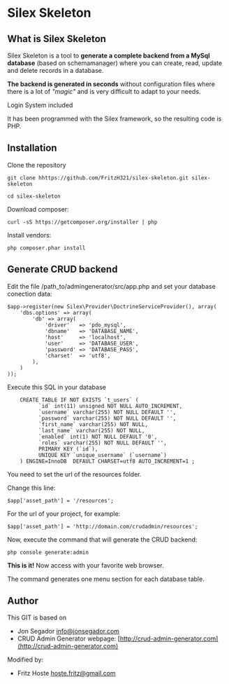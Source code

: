 Silex Skeleton
===================

What is Silex Skeleton
-----------------------------

Silex Skeleton is a tool to **generate a complete backend from a MySql database** (based on schemamanager) where you can create, read, update and delete records in a database. 

**The backend is generated in seconds** without configuration files where there is a lot of *"magic"* and is very difficult to adapt to your needs. 

Login System included

It has been programmed with the Silex framework, so the resulting code is PHP.



Installation
------------

Clone the repository

    git clone hhttps://github.com/FritzH321/silex-skeleton.git silex-skeleton

    cd silex-skeleton

Download composer:

    curl -sS https://getcomposer.org/installer | php

Install vendors:

    php composer.phar install



Generate CRUD backend
---------------------

Edit the file /path_to/admingenerator/src/app.php and set your database conection data:

    $app->register(new Silex\Provider\DoctrineServiceProvider(), array(
        'dbs.options' => array(
            'db' => array(
                'driver'   => 'pdo_mysql',
                'dbname'   => 'DATABASE_NAME',
                'host'     => 'localhost',
                'user'     => 'DATABASE_USER',
                'password' => 'DATABASE_PASS',
                'charset'  => 'utf8',
            ),
        )
    ));


Execute this SQL in your database

        CREATE TABLE IF NOT EXISTS `t_users` (
              `id` int(11) unsigned NOT NULL AUTO_INCREMENT,
              `username` varchar(255) NOT NULL DEFAULT '',
              `password` varchar(255) NOT NULL DEFAULT '',
              `first_name` varchar(255) NOT NULL,
              `last_name` varchar(255) NOT NULL,
              `enabled` int(1) NOT NULL DEFAULT '0',
              `roles` varchar(255) NOT NULL DEFAULT '',
              PRIMARY KEY (`id`),
              UNIQUE KEY `unique_username` (`username`)
        ) ENGINE=InnoDB  DEFAULT CHARSET=utf8 AUTO_INCREMENT=1 ;

You need to set the url of the resources folder.

Change this line:

    $app['asset_path'] = '/resources';

For the url of your project, for example:

    $app['asset_path'] = 'http://domain.com/crudadmin/resources';


Now, execute the command that will generate the CRUD backend:

    php console generate:admin

**This is it!** Now access with your favorite web browser.


The command generates one menu section for each database table. 


Author
------
This GIT is based on
* Jon Segador <info@jonsegador.com>
* CRUD Admin Generator webpage: [http://crud-admin-generator.com](http://crud-admin-generator.com)

Modified by:
* Fritz Hoste <hoste.fritz@gmail.com>

